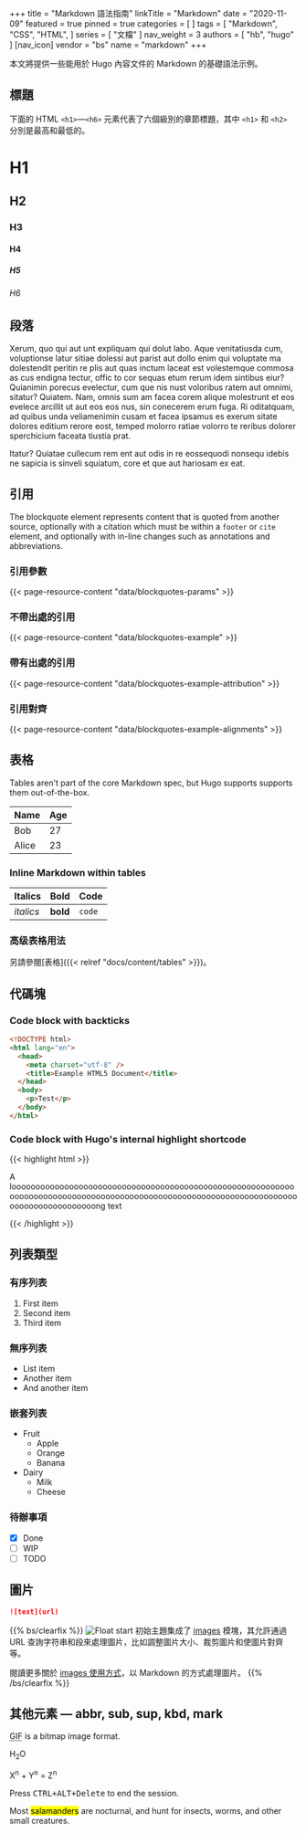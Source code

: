 +++
title = "Markdown 語法指南"
linkTitle = "Markdown"
date = "2020-11-09"
featured = true
pinned = true
categories = [
]
tags = [
  "Markdown",
  "CSS",
  "HTML",
]
series = [
  "文檔"
]
nav_weight = 3
authors = [
  "hb",
  "hugo"
]
[nav_icon]
vendor = "bs"
name = "markdown"
+++

本文將提供一些能用於 Hugo 內容文件的 Markdown 的基礎語法示例。

<!--more-->

## 標題

下面的 HTML `<h1>`—`<h6>` 元素代表了六個級別的章節標題，其中 `<h1>` 和 `<h2>` 分別是最高和最低的。

# H1

## H2

### H3

#### H4

##### H5

###### H6

## 段落

Xerum, quo qui aut unt expliquam qui dolut labo. Aque venitatiusda cum, voluptionse latur sitiae dolessi aut parist aut dollo enim qui voluptate ma dolestendit peritin re plis aut quas inctum laceat est volestemque commosa as cus endigna tectur, offic to cor sequas etum rerum idem sintibus eiur? Quianimin porecus evelectur, cum que nis nust voloribus ratem aut omnimi, sitatur? Quiatem. Nam, omnis sum am facea corem alique molestrunt et eos evelece arcillit ut aut eos eos nus, sin conecerem erum fuga. Ri oditatquam, ad quibus unda veliamenimin cusam et facea ipsamus es exerum sitate dolores editium rerore eost, temped molorro ratiae volorro te reribus dolorer sperchicium faceata tiustia prat.

Itatur? Quiatae cullecum rem ent aut odis in re eossequodi nonsequ idebis ne sapicia is sinveli squiatum, core et que aut hariosam ex eat.

## 引用

The blockquote element represents content that is quoted from another source, optionally with a citation which must be within a `footer` or `cite` element, and optionally with in-line changes such as annotations and abbreviations.

### 引用參數

{{< page-resource-content "data/blockquotes-params" >}}

### 不帶出處的引用

{{< page-resource-content "data/blockquotes-example" >}}

### 帶有出處的引用

{{< page-resource-content "data/blockquotes-example-attribution" >}}

### 引用對齊

{{< page-resource-content "data/blockquotes-example-alignments" >}}

## 表格

Tables aren't part of the core Markdown spec, but Hugo supports supports them out-of-the-box.

| Name  | Age |
| ----- | --- |
| Bob   | 27  |
| Alice | 23  |

### Inline Markdown within tables

| Italics   | Bold     | Code   |
| --------- | -------- | ------ |
| _italics_ | **bold** | `code` |

### 高级表格用法

另請參閱[表格]({{< relref "docs/content/tables" >}})。

## 代碼塊

### Code block with backticks

```html {title="public/index.html"}
<!DOCTYPE html>
<html lang="en">
  <head>
    <meta charset="utf-8" />
    <title>Example HTML5 Document</title>
  </head>
  <body>
    <p>Test</p>
  </body>
</html>
```

### Code block with Hugo's internal highlight shortcode

{{< highlight html >}}

<!doctype html>
<html lang="en">
<head>
  <meta charset="utf-8">
  <title>Another Example HTML5 Document</title>
</head>
<body>
  <p>A looooooooooooooooooooooooooooooooooooooooooooooooooooooooooooooooooooooooooooooooooooooooooooooooooooooooooooooooooooooooooooooooooooooooong text</p>
</body>
</html>
{{< /highlight >}}

## 列表類型

### 有序列表

1. First item
2. Second item
3. Third item

### 無序列表

- List item
- Another item
- And another item

### 嵌套列表

- Fruit
  - Apple
  - Orange
  - Banana
- Dairy
  - Milk
  - Cheese

### 待辦事項

- [x] Done
- [ ] WIP
- [ ] TODO

## 圖片

```markdown
![text](url)
```

{{% bs/clearfix %}}
![Float start](featured.jpeg?width=200px#float-start) 初始主題集成了 [images](https://hugomods.com/en/docs/images) 模塊，其允許通過 URL 查詢字符串和段來處理圖片，比如調整圖片大小、裁剪圖片和使圖片對齊等。

閱讀更多關於 [images 使用方式](https://hugomods.com/en/docs/images#aligning-images)，以 Markdown 的方式處理圖片。
{{% /bs/clearfix %}}

## 其他元素 — abbr, sub, sup, kbd, mark

<abbr title="Graphics Interchange Format">GIF</abbr> is a bitmap image format.

H<sub>2</sub>O

X<sup>n</sup> + Y<sup>n</sup> = Z<sup>n</sup>

Press <kbd><kbd>CTRL</kbd>+<kbd>ALT</kbd>+<kbd>Delete</kbd></kbd> to end the session.

Most <mark>salamanders</mark> are nocturnal, and hunt for insects, worms, and other small creatures.
